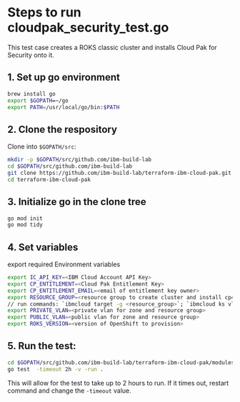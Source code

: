 # Steps to run cloudpak_security_test.go

This test case creates a ROKS classic cluster and installs Cloud Pak for Security onto it.

## 1. Set up go environment

```bash
brew install go
export $GOPATH=~/go
export PATH=/usr/local/go/bin:$PATH
```

## 2. Clone the respository

Clone into `$GOPATH/src`:

```bash
mkdir -p $GOPATH/src/github.com/ibm-build-lab
cd $GOPATH/src/github.com/ibm-build-lab
git clone https://github.com/ibm-build-lab/terraform-ibm-cloud-pak.git
cd terraform-ibm-cloud-pak
```

## 3. Initialize go in the clone tree

```bash
go mod init
go mod tidy
```

## 4. Set variables

export required Environment variables

```bash
export IC_API_KEY=<IBM Cloud Account API Key>
export CP_ENTITLEMENT=<Cloud Pak Entitlement Key>
export CP_ENTITLEMENT_EMAIL=<email of entitlement key owner>
export RESOURCE_GROUP=<resource group to create cluster and install cp4i>
// run commands: `ibmcloud target -g <resource_group>`; `ibmcloud ks vlan ls --zone tor01` to get the vlans
export PRIVATE_VLAN=<private vlan for zone and resource group>
export PUBLIC_VLAN=<public vlan for zone and resource group>
export ROKS_VERSION=<version of OpenShift to provision>
```

## 5. Run the test:

```bash
cd $GOPATH/src/github.com/ibm-build-lab/terraform-ibm-cloud-pak/modules/cp4s/test
go test  -timeout 2h -v -run .
```

This will allow for the test to take up to 2 hours to run.  If it times out, restart command and change the `-timeout` value.
